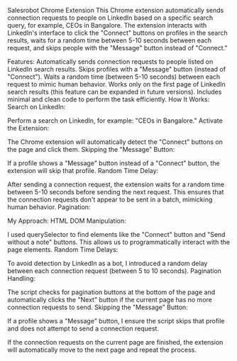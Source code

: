Salesrobot Chrome Extension
This Chrome extension automatically sends connection requests to people on LinkedIn based on a specific search query, for example, CEOs in Bangalore. The extension interacts with LinkedIn's interface to click the "Connect" buttons on profiles in the search results, waits for a random time between 5-10 seconds between each request, and skips people with the "Message" button instead of "Connect."

Features:
Automatically sends connection requests to people listed on LinkedIn search results.
Skips profiles with a "Message" button (instead of "Connect").
Waits a random time (between 5-10 seconds) between each request to mimic human behavior.
Works only on the first page of LinkedIn search results (this feature can be expanded in future versions).
Includes minimal and clean code to perform the task efficiently.
How It Works:
Search on LinkedIn:

Perform a search on LinkedIn, for example: "CEOs in Bangalore."
Activate the Extension:

The Chrome extension will automatically detect the "Connect" buttons on the page and click them.
Skipping the "Message" Button:

If a profile shows a "Message" button instead of a "Connect" button, the extension will skip that profile.
Random Time Delay:

After sending a connection request, the extension waits for a random time between 5-10 seconds before sending the next request. This ensures that the connection requests don't appear to be sent in a batch, mimicking human behavior.
Pagination:

My Approach:
HTML DOM Manipulation:

I used querySelector to find elements like the "Connect" button and "Send without a note" buttons.
This allows us to programmatically interact with the page elements.
Random Time Delays:

To avoid detection by LinkedIn as a bot, I introduced a random delay between each connection request (between 5 to 10 seconds).
Pagination Handling:

The script checks for pagination buttons at the bottom of the page and automatically clicks the "Next" button if the current page has no more connection requests to send.
Skipping the "Message" Button:

If a profile shows a "Message" button, I ensure the script skips that profile and does not attempt to send a connection request.

If the connection requests on the current page are finished, the extension will automatically move to the next page and repeat the process.
